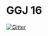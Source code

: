 # GGJ 16

[![Gitter](https://badges.gitter.im/erbridge/ggj16.svg)](https://gitter.im/erbridge/ggj16?utm_source=badge&utm_medium=badge&utm_campaign=pr-badge)
